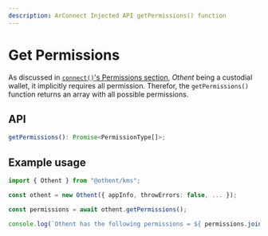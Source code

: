 ```yaml
---
description: ArConnect Injected API getPermissions() function
---
```


# Get Permissions

As discussed in [`connect()`'s Permissions section](connect.md#permissions), _Othent_ being a custodial wallet, it
implicitly requires all permission. Therefor, the `getPermissions()` function returns an array with all possible
permissions.

## API

```ts
getPermissions(): Promise<PermissionType[]>;
```

## Example usage

```ts
import { Othent } from "@othent/kms";

const othent = new Othent({ appInfo, throwErrors: false, ... });

const permissions = await othent.getPermissions();

console.log(`Othent has the following permissions = ${ permissions.join(", ") }`);
```
